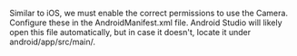 Similar to iOS, we must enable the correct permissions to use the Camera. 
Configure these in the AndroidManifest.xml file. Android Studio will likely open this file automatically, but in case it doesn't, locate it under android/app/src/main/.

<uses-permission android:name="android.permission.READ_EXTERNAL_STORAGE"/>
<uses-permission android:name="android.permission.WRITE_EXTERNAL_STORAGE" />